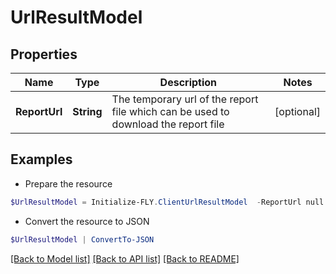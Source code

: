 # UrlResultModel
## Properties

Name | Type | Description | Notes
------------ | ------------- | ------------- | -------------
**ReportUrl** | **String** | The temporary url of the report file which can be used to download the report file | [optional] 

## Examples

- Prepare the resource
```powershell
$UrlResultModel = Initialize-FLY.ClientUrlResultModel  -ReportUrl null
```

- Convert the resource to JSON
```powershell
$UrlResultModel | ConvertTo-JSON
```

[[Back to Model list]](../README.md#documentation-for-models) [[Back to API list]](../README.md#documentation-for-api-endpoints) [[Back to README]](../README.md)
